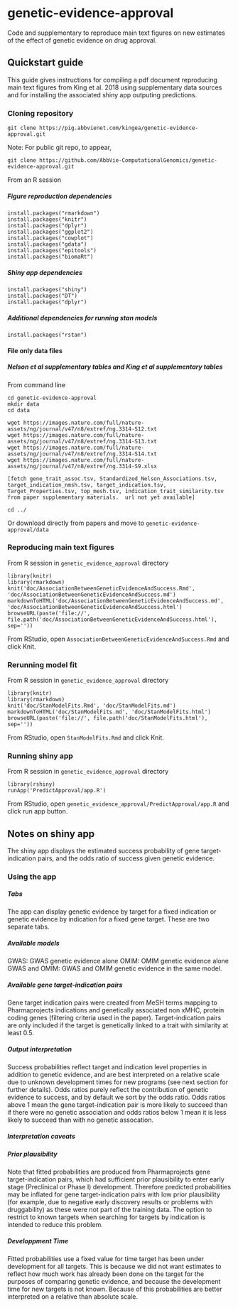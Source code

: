 # genetic-evidence-approval
Code and supplementary to reproduce main text figures on new estimates of the effect of genetic evidence on drug approval.
## Quickstart guide
This guide gives instructions for compiling a pdf document reproducing main text figures from King et al. 2018 using supplementary data sources and for installing the associated shiny app outputing predictions.
### Cloning repository
`git clone https://pig.abbvienet.com/kingea/genetic-evidence-approval.git`

Note: For public git repo, to appear,

`git clone https://github.com/AbbVie-ComputationalGenomics/genetic-evidence-approval.git`

From an R session
##### Figure reproduction dependencies
```
install.packages("rmarkdown")
install.packages("knitr")
install.packages("dplyr")
install.packages("ggplot2")
install.packages("cowplot")
install.packages("gdata")
install.packages("epitools")
install.packages("biomaRt")
```
##### Shiny app dependencies
```
install.packages("shiny")
install.packages("DT")
install.packages("dplyr")
```
##### Additional dependencies for running stan models
```
install.packages("rstan")
```

#### File only data files
##### Nelson et al supplementary tables and King et al supplementary tables
From command line
```
cd genetic-evidence-approval
mkdir data
cd data

wget https://images.nature.com/full/nature-assets/ng/journal/v47/n8/extref/ng.3314-S12.txt
wget https://images.nature.com/full/nature-assets/ng/journal/v47/n8/extref/ng.3314-S13.txt
wget https://images.nature.com/full/nature-assets/ng/journal/v47/n8/extref/ng.3314-S14.txt
wget https://images.nature.com/full/nature-assets/ng/journal/v47/n8/extref/ng.3314-S9.xlsx

[fetch gene_trait_assoc.tsv, Standardized_Nelson_Associations.tsv, target_indication_nmsh.tsv, target_indication.tsv, Target_Properties.tsv, top_mesh.tsv, indication_trait_similarity.tsv from paper supplementary materials.  url not yet available]

cd ../
```
 Or download directly from papers and move to `genetic-evidence-approval/data`
### Reproducing main text figures
From R session in `genetic_evidence_approval` directory
```
library(knitr)
library(rmarkdown)
knit('doc/AssociationBetweenGeneticEvidenceAndSuccess.Rmd', 'doc/AssociationBetweenGeneticEvidenceAndSuccess.md')
markdownToHTML('doc/AssociationBetweenGeneticEvidenceAndSuccess.md', 'doc/AssociationBetweenGeneticEvidenceAndSuccess.html')
browseURL(paste('file://', file.path('doc/AssociationBetweenGeneticEvidenceAndSuccess.html'), sep=''))
```
From RStudio, open `AssociationBetweenGeneticEvidenceAndSuccess.Rmd` and click Knit.

### Rerunning model fit
From R session in `genetic_evidence_approval` directory
```
library(knitr)
library(rmarkdown)
knit('doc/StanModelFits.Rmd', 'doc/StanModelFits.md')
markdownToHTML('doc/StanModelFits.md', 'doc/StanModelFits.html')
browseURL(paste('file://', file.path('doc/StanModelFits.html'), sep=''))
```
From RStudio, open `StanModelFits.Rmd` and click Knit.

### Running shiny app
From R session in `genetic_evidence_approval` directory
```
library(rshiny)
runApp('PredictApproval/app.R')
```
From RStudio, open `genetic_evidence_approval/PredictApproval/app.R` and click run app button.

## Notes on shiny app
The shiny app displays the estimated success probability of gene target-indication pairs, and the odds ratio of success given genetic evidence.  
### Using the app
##### Tabs
The app can display genetic evidence by target for a fixed indication or genetic evidence by indication for a fixed gene target.  These are two separate tabs.
##### Available models
GWAS: GWAS genetic evidence alone
OMIM: OMIM genetic evidence alone
GWAS and OMIM: GWAS and OMIM genetic evidence in the same model.  
##### Available gene target-indication pairs
Gene target indication pairs were created from MeSH terms mapping to Pharmaprojects indications and genetically associated non xMHC, protein coding genes (filtering criteria used in the paper).  Target-indication pairs are only included if the target is genetically linked to a trait with similarity at least 0.5.  

##### Output interpretation
Success probabilities reflect target and indication level properties in addition to genetic evidence, and are best interpreted on a relative scale due to unknown development times for new programs (see next section for further details).  Odds ratios purely reflect the contribution of genetic evidence to success, and by default we sort by the odds ratio.  Odds ratios above 1 mean the gene target-indication pair is more likely to succeed than if there were no genetic association and odds ratios below 1 mean it is less likely to succeed than with no genetic assocation.  
##### Interpretation caveats
##### Prior plausibility
Note that fitted probabilities are produced from Pharmaprojects gene target-indication pairs, which had sufficient prior plausibility to enter early stage (Preclinical or Phase I) development.  Therefore predicted probabilities may be inflated for gene target-indication pairs with low prior plausibility (for example, due to negative early discovery results or problems with druggability) as these were not part of the training data.  The option to restrict to known targets when searching for targets by indication is intended to reduce this problem.  
##### Developpment Time
Fitted probabilities use a fixed value for time target has been under development for all targets.  This is because we did not want estimates to reflect how much work has already been done on the target for the purposes of comparing genetic evidence, and because the development time for new targets is not known.  Because of this probabilities are better interpreted on a relative than absolute scale.

